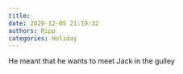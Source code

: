 ```yaml
---
title: 
date: 2020-12-05 21:19:32
authors: Ripp
categories: Holiday
---
```


 He meant that he wants to meet Jack in the gulley